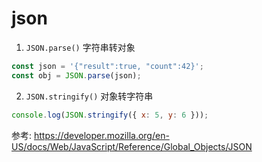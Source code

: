 # json




1. `JSON.parse()`
字符串转对象
```js
const json = '{"result":true, "count":42}';
const obj = JSON.parse(json);
```

2. `JSON.stringify()`
对象转字符串

```js
console.log(JSON.stringify({ x: 5, y: 6 }));
```


参考:
https://developer.mozilla.org/en-US/docs/Web/JavaScript/Reference/Global_Objects/JSON
